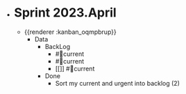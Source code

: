- # Sprint 2023.April
	- {{renderer :kanban_oqmpbrup}}
		- Data
			- BackLog
				- #📆current
				- #📆current
				- [[]] #📆current
			- Done
				- Sort my current and urgent into backlog (2)